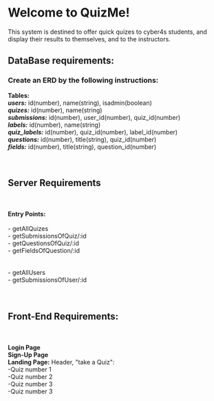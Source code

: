 <h1>Welcome to QuizMe!</h1>

This system is destined to offer quick quizes to cyber4s students, and display their results to themselves, and to the instructors.

<h2>DataBase requirements:</h2>
  
<h3>Create an ERD by the following instructions:</h3>
<strong>Tables:</strong>
<div>
  <strong><em>users:</em></strong> id(number), name(string), isadmin(boolean)
</div>
<div>
  <strong><em>quizes:</em></strong> id(number), name(string)
</div>
<div>
  <strong><em>submissions:</em></strong> id(number), user_id(number), quiz_id(number)
</div>
<div>
  <strong><em>labels:</em></strong> id(number), name(string)
</div>
<div>
  <strong><em>quiz_labels:</em></strong> id(number), quiz_id(number), label_id(number)
</div>
<div>
  <strong><em>questions:</em></strong> id(number), title(string), quiz_id(number)
</div>
<div>
  <strong><em>fields:</em></strong> id(number), title(string), question_id(number)
</div>
<br></br>
<h2>Server Requirements</h2>
<br></br>
<strong>Entry Points:</strong>
<br></br>

<div>- getAllQuizes</div>
<div>- getSubmissionsOfQuiz/:id</div>
<div>- getQuestionsOfQuiz/:id</div>
<div>- getFieldsOfQuestion/:id</div>
<br></br>
<div>- getAllUsers</div>
<div>- getSubmissionsOfUser/:id</div>
<br></br>

<h2>Front-End Requirements:</h2>
<br></br>
<div>
<strong>Login Page</strong>
</div>
<div>
<strong>Sign-Up Page</strong>
</div>
<div>
<strong>Landing Page:</strong>
Header, "take a Quiz":
<div>
-Quiz number 1
</div>
<div>
-Quiz number 2
</div>
<div>
-Quiz number 3
</div>
<div>
-Quiz number 3
</div>
</div>
